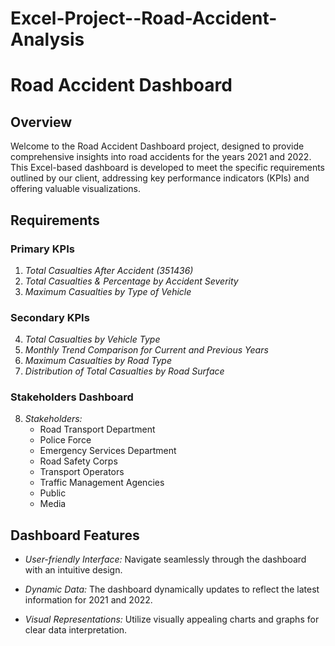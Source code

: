 # Excel-Project--Road-Accident-Analysis
# Road Accident Dashboard

## Overview

Welcome to the Road Accident Dashboard project, designed to provide comprehensive insights into road accidents for the years 2021 and 2022. This Excel-based dashboard is developed to meet the specific requirements outlined by our client, addressing key performance indicators (KPIs) and offering valuable visualizations.

## Requirements

### Primary KPIs

1. *Total Casualties After Accident (351436)*
2. *Total Casualties & Percentage by Accident Severity*
3. *Maximum Casualties by Type of Vehicle*

### Secondary KPIs

4. *Total Casualties by Vehicle Type*
5. *Monthly Trend Comparison for Current and Previous Years*
6. *Maximum Casualties by Road Type*
7. *Distribution of Total Casualties by Road Surface*

### Stakeholders Dashboard

8. *Stakeholders:*
   - Road Transport Department
   - Police Force
   - Emergency Services Department
   - Road Safety Corps
   - Transport Operators
   - Traffic Management Agencies
   - Public
   - Media

## Dashboard Features

- *User-friendly Interface:* Navigate seamlessly through the dashboard with an intuitive design.
  
- *Dynamic Data:* The dashboard dynamically updates to reflect the latest information for 2021 and 2022.

- *Visual Representations:* Utilize visually appealing charts and graphs for clear data interpretation.



